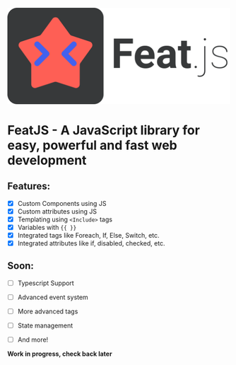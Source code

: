 <p align="center">
  <img src="https://github.com/Feat-js/assets/blob/main/feat.js-icon_text.png?raw=true" />
</p>

# FeatJS - A JavaScript library for easy, powerful and fast web development

## Features:
- [x] Custom Components using JS
- [x] Custom attributes using JS
- [x] Templating using ``<Include>`` tags
- [x] Variables with ``{{ }}``
- [x] Integrated tags like Foreach, If, Else, Switch, etc.
- [x] Integrated attributes like if, disabled, checked, etc.
 
## Soon:
- [ ] Typescript Support
- [ ] Advanced event system
- [ ] More advanced tags
- [ ] State management
- [ ] And more!


**Work in progress, check back later**